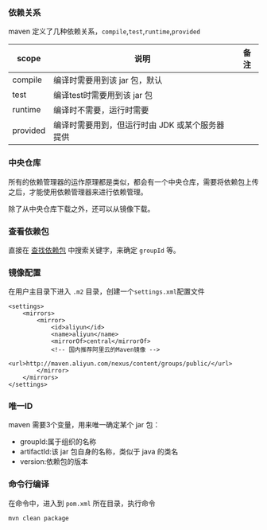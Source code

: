 ### 依赖关系

maven 定义了几种依赖关系，`compile`,`test`,`runtime`,`provided`

|scope|说明|备注|
|-|-|-|
|compile|编译时需要用到该 jar 包，默认||
|test|编译test时需要用到该 jar 包||
|runtime|编译时不需要，运行时需要||
|provided|编译时需要用到，但运行时由 JDK 或某个服务器提供||


### 中央仓库

所有的依赖管理器的运作原理都是类似，都会有一个中央仓库，需要将依赖包上传之后，才能使用依赖管理器来进行依赖管理。

除了从中央仓库下载之外，还可以从镜像下载。

### 查看依赖包

直接在 [查找依赖包](https://search.maven.org/) 中搜索关键字，来确定 `groupId` 等。


### 镜像配置

在用户主目录下进入 `.m2` 目录，创建一个`settings.xml`配置文件

```
<settings>
    <mirrors>
        <mirror>
            <id>aliyun</id>
            <name>aliyun</name>
            <mirrorOf>central</mirrorOf>
            <!-- 国内推荐阿里云的Maven镜像 -->
            <url>http://maven.aliyun.com/nexus/content/groups/public/</url>
        </mirror>
    </mirrors>
</settings>
```

### 唯一ID

maven 需要3个变量，用来唯一确定某个 jar 包：
-   groupId:属于组织的名称
-   artifactId:该 jar 包自身的名称，类似于 java 的类名
-   version:依赖包的版本

### 命令行编译

在命令中，进入到 `pom.xml` 所在目录，执行命令

`mvn clean package`
